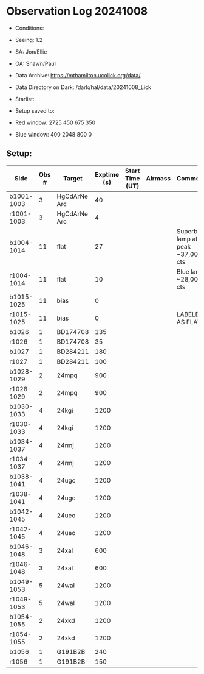 # Observation Log 20241008

* Conditions: 
* Seeing: 1.2
* SA: Jon/Ellie
* OA: Shawn/Paul
* Data Archive: https://mthamilton.ucolick.org/data/
* Data Directory on Dark: /dark/hal/data/20241008_Lick
* Starlist: 
* Setup saved to: 

* Red window: 2725 450 675 350
* Blue window: 400 2048 800 0

## Setup: 


| Side | Obs #     | Target    | Exptime (s) | Start Time (UT) | Airmass | Comments                                                   |
|------|-----------|-----------|-------------|-----------------|---------|------------------------------------------------------------|
|b1001-1003|3|HgCdArNe Arc      |40| |||
|r1001-1003|3|HgCdArNe Arc     |4| |||
|b1004-1014|11|flat      |27| ||Superblue lamp at 90 peak ~37,000 cts|
|r1004-1014|11|flat      |10| ||Blue lamp ~28,000 cts|
|b1015-1025|11|bias      |0| |||
|r1015-1025|11|bias      |0| || LABELED AS FLATS
|b1026|1|BD174708      |135| |||
|r1026|1|BD174708      |35| |||
|b1027|1|BD284211      |180| |||
|r1027|1|BD284211      |100| |||
|b1028-1029|2|24mpq      |900|||| 
|r1028-1029|2|24mpq      |900||||
|b1030-1033|4|24kgi      |1200|||| 
|r1030-1033|4|24kgi      |1200||||
|b1034-1037|4|24rmj      |1200|||| 
|r1034-1037|4|24rmj      |1200||||
|b1038-1041|4|24ugc      |1200|||| 
|r1038-1041|4|24ugc      |1200||||
|b1042-1045|4|24ueo      |1200|||| 
|r1042-1045|4|24ueo      |1200||||
|b1046-1048|3|24xal      |600|||| 
|r1046-1048|3|24xal      |600||||
|b1049-1053|5|24wal      |1200|||| 
|r1049-1053|5|24wal      |1200||||
|b1054-1055|2|24xkd      |1200|||| 
|r1054-1055|2|24xkd      |1200||||
|b1056|1|G191B2B      |240|||| 
|r1056|1|G191B2B      |150|||| 

